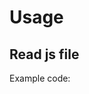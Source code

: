 # Usage
## Read js file
Example code:
  <script src="xxxxx/jquery.js">
  <!-- or -->
  <script src="//ajax.googleapis.com/ajax/libs/jquery/1.9.1/jquery.min.js"></script>

  <script src="xxxxx/jquery.plchldr.js">
  <!-- or -->
  <script src="xxxxx/jquery.plchldr.min.js">

## Run script
  $(function () {
    $('.foo').placeholder({
      stringHold: 'sample',
      foregroundHold: '#999999'
    });
  });
